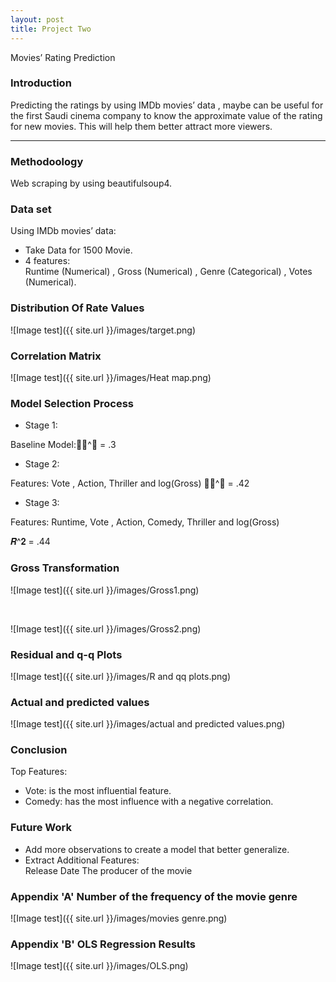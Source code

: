 ```yaml
---
layout: post
title: Project Two
---
```

Movies’ Rating Prediction

### Introduction

Predicting the ratings by using IMDb movies’ data , maybe can be useful for the first Saudi cinema company to know the approximate value of the rating for new movies. This will help them better attract more viewers.

---

### Methodoology

Web scraping by using beautifulsoup4.

### Data set

Using IMDb movies’ data:

* Take Data for 1500 Movie.
* 4 features: <br>
Runtime (Numerical) , Gross (Numerical) , Genre (Categorical) , Votes (Numerical).

### Distribution Of Rate Values

![Image test]({{ site.url }}/images/target.png)


### Correlation Matrix

![Image test]({{ site.url }}/images/Heat map.png)


### Model Selection Process

* Stage 1:<br>

Baseline Model:𝑹^𝟐 = .3

* Stage 2:<br>

Features:
Vote , Action,
Thriller and log(Gross)
𝑹^𝟐  = .42

* Stage 3:<br>

Features:
Runtime,  Vote , Action, Comedy,
Thriller and log(Gross)

𝑹^𝟐  = .44

### Gross Transformation

![Image test]({{ site.url }}/images/Gross1.png)

<br>

![Image test]({{ site.url }}/images/Gross2.png)


### Residual and q-q Plots

![Image test]({{ site.url }}/images/R and qq plots.png)


### Actual and predicted values


![Image test]({{ site.url }}/images/actual and predicted values.png)


### Conclusion

Top Features:
* Vote: is the most influential feature.
* Comedy: has the most influence with a negative correlation.

### Future Work

* Add more observations to create a model that better generalize.
* Extract Additional Features: <br>
 Release Date
 The producer of the movie
 

###  Appendix 'A' Number of the frequency of the movie genre

![Image test]({{ site.url }}/images/movies genre.png)

### Appendix 'B' OLS Regression Results

![Image test]({{ site.url }}/images/OLS.png)
























